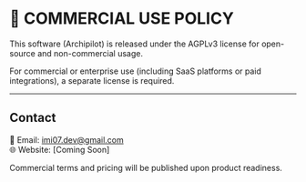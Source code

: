 # 💼 COMMERCIAL USE POLICY

This software (Archipilot) is released under the AGPLv3 license for open-source and non-commercial usage.

For commercial or enterprise use (including SaaS platforms or paid integrations), a separate license is required.

---

## Contact

📩 Email: imi07.dev@gmail.com  
🌐 Website: [Coming Soon]

Commercial terms and pricing will be published upon product readiness.
